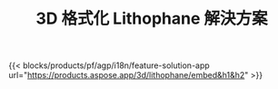 ﻿---
title: 3D 格式化 Lithophane 解決方案 
weight: 7730
url: /zh-hant/lithophane
limit: 
description: 從任何設備的 3D 文件創建您的 lithophane
---
{{< blocks/products/pf/agp/i18n/feature-solution-app url="https://products.aspose.app/3d/lithophane/embed&h1&h2" >}} 
